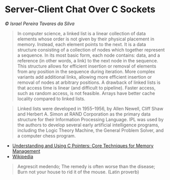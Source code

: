 # Server-Client Chat Over C Sockets

*© Israel Pereira Tavares da Silva*

> In computer science, a linked list is a linear collection of data elements whose order is not given by their physical placement in memory. Instead, each element points to the next. It is a data structure consisting of a collection of nodes which together represent a sequence. In its most basic form, each node contains: data, and a reference (in other words, a link) to the next node in the sequence. This structure allows for efficient insertion or removal of elements from any position in the sequence during iteration. More complex variants add additional links, allowing more efficient insertion or removal of nodes at arbitrary positions. A drawback of linked lists is that access time is linear (and difficult to pipeline). Faster access, such as random access, is not feasible. Arrays have better cache locality compared to linked lists. 

> Linked lists were developed in 1955–1956, by Allen Newell, Cliff Shaw and Herbert A. Simon at RAND Corporation as the primary data structure for their Information Processing Language. IPL was used by the authors to develop several early artificial intelligence programs, including the Logic Theory Machine, the General Problem Solver, and a computer chess program.

* [Understanding and Using C Pointers: Core Techniques for Memory Management](https://www.google.com/search?q=understanding+and+using+c+pointers&source=hp&ei=qlLWYN67NvbC5OUPvYa-yAE&iflsig=AINFCbYAAAAAYNZgunrxwmx5AD1FN8M_2pWAl3UkwPQa&gs_ssp=eJzj4tFP1zc0jK9MKypKMTRg9FIqzUtJLSouScxLycxLVwBSCqXFIFayQkF-Zl4JUA4ArgsRuA&oq=understanding+and+using+c+&gs_lcp=Cgdnd3Mtd2l6EAMYADIFCC4QkwIyAggAMgIIADICCAAyBggAEBYQHjIGCAAQFhAeMgYIABAWEB4yBggAEBYQHjoCCC46CAguEMcBEKMCOgsILhDHARCjAhCTAlDjAViSNWDdSmgFcAB4AIAB5AKIAY4pkgEIMC4yNy4yLjKYAQCgAQGqAQdnd3Mtd2l6sAEA&sclient=gws-wiz)
* [Wikipedia](https://en.wikipedia.org/wiki/Linked_list)
  
> Aegrescit medendo; The remedy is often worse than the disease; Burn not your house to rid it of the mouse. (Latin proverb)

